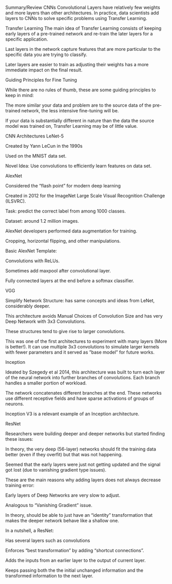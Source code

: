 Summary/Review
CNNs
Convolutional Layers have relatively few weights and more layers than other architectures. In practice, data scientists add layers to CNNs to solve specific problems using Transfer Learning.

Transfer Learning
The main idea of Transfer Learning consists of keeping early layers of a pre-trained network and re-train the later layers for a specific application.

Last layers in the network capture features that are more particular to the specific data you are trying to classify.

Later layers are easier to train as adjusting their weights has a more immediate impact on the final result.

Guiding Principles for Fine Tuning

While there are no rules of thumb, these are some guiding principles to keep in mind:

The more similar your data and problem are to the source data of the pre-trained network, the less intensive fine-tuning will be.

If your data is substantially different in nature than the data the source model was trained on, Transfer Learning may be of little value.

CNN Architectures
LeNet-5

Created by Yann LeCun in the 1990s

Used on the MNIST data set.

Novel Idea: Use convolutions to efficiently learn features on data set.

AlexNet

Considered the “flash point” for modern deep learning

Created in 2012 for the ImageNet Large Scale Visual Recognition Challenge (ILSVRC).

Task: predict the correct label from among 1000 classes.

Dataset: around 1.2 million images.

AlexNet developers performed data augmentation for training.

Cropping, horizontal flipping, and other manipulations.

Basic AlexNet Template:

Convolutions with ReLUs.

Sometimes add maxpool after convolutional layer.

Fully connected layers at the end before a softmax classifier.

 

VGG

Simplify Network Structure: has same concepts and ideas from LeNet, considerably deeper.

This architecture avoids Manual Choices of Convolution Size and has very Deep Network with 3x3 Convolutions.

These structures tend to give rise to larger convolutions.

This was one of the first architectures to experiment with many layers (More is better!). It can use multiple 3x3 convolutions to simulate larger kernels with fewer parameters and it served as ”base model” for future works.

 Inception

Ideated by Szegedy et al 2014, this architecture was built to turn each layer of the neural network into further branches of convolutions. Each branch handles a smaller portion of workload.

The network concatenates different branches at the end. These networks use different receptive fields and have sparse activations of groups of neurons.

Inception V3 is a relevant example of an Inception architecture.

ResNet

Researchers were building deeper and deeper networks but started finding these issues:

In theory, the very deep (56-layer) networks should fit the training data better (even if they overfit) but that was not happening.  

Seemed that the early layers were just not getting updated and the signal got lost (due to vanishing gradient type issues).

These are the main reasons why adding layers does not always decrease training error:

Early layers of Deep Networks are very slow to adjust.

Analogous to “Vanishing Gradient” issue.

In theory, should be able to just have an “identity” transformation that makes the deeper network behave like a shallow one.

In a nutshell, a ResNet:

Has several layers such as convolutions

Enforces “best transformation” by adding “shortcut connections”.

Adds the inputs from an earlier layer to the output of current layer.

Keeps passing both the the initial unchanged information and the transformed information to the next layer.